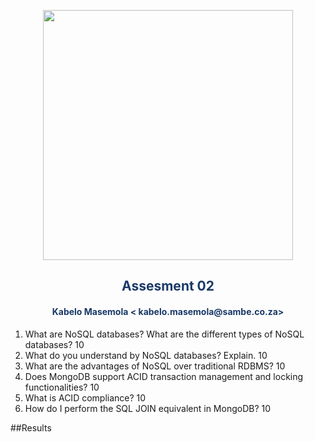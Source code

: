 <p align="center" style="background-color:"><img src="https://www.theworkspace.co.za/wp-content/uploads/2020/10/Sambe-Consulting-logo-800x600.png"  width="400"></p>

<p align="center"><h2 style="color: #193967; text-align: center">
    Assesment 02
</h2></p>
<p align="center"><h4 style="color: #193967; text-align: center">
    Kabelo Masemola < kabelo.masemola@sambe.co.za>
</h4></p>

1. What are NoSQL databases? What are the different types of NoSQL databases? 10
2. What do you understand by NoSQL databases? Explain. 10 
3.  What are the advantages of NoSQL over traditional RDBMS? 10 
4.  Does MongoDB support ACID transaction management and locking functionalities? 10 
5. What is ACID compliance? 10 
6.  How do I perform the SQL JOIN equivalent in MongoDB? 10 

##Results 

